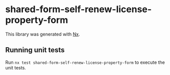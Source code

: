 # shared-form-self-renew-license-property-form

This library was generated with [Nx](https://nx.dev).

## Running unit tests

Run `nx test shared-form-self-renew-license-property-form` to execute the unit tests.
